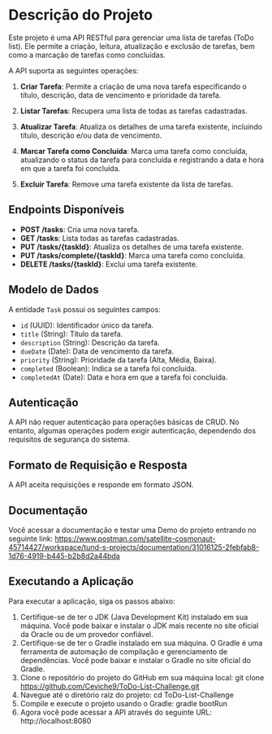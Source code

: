 # Descrição do Projeto

Este projeto é uma API RESTful para gerenciar uma lista de tarefas (ToDo list). Ele permite a criação, leitura, atualização e exclusão de tarefas, bem como a marcação de tarefas como concluídas.

A API suporta as seguintes operações:

1. **Criar Tarefa**: Permite a criação de uma nova tarefa especificando o título, descrição, data de vencimento e prioridade da tarefa.

2. **Listar Tarefas**: Recupera uma lista de todas as tarefas cadastradas.

3. **Atualizar Tarefa**: Atualiza os detalhes de uma tarefa existente, incluindo título, descrição e/ou data de vencimento.

4. **Marcar Tarefa como Concluída**: Marca uma tarefa como concluída, atualizando o status da tarefa para concluída e registrando a data e hora em que a tarefa foi concluída.

5. **Excluir Tarefa**: Remove uma tarefa existente da lista de tarefas.

## Endpoints Disponíveis

- **POST /tasks**: Cria uma nova tarefa.
- **GET /tasks**: Lista todas as tarefas cadastradas.
- **PUT /tasks/{taskId}**: Atualiza os detalhes de uma tarefa existente.
- **PUT /tasks/complete/{taskId}**: Marca uma tarefa como concluída.
- **DELETE /tasks/{taskId}**: Exclui uma tarefa existente.

## Modelo de Dados

A entidade `Task` possui os seguintes campos:

- `id` (UUID): Identificador único da tarefa.
- `title` (String): Título da tarefa.
- `description` (String): Descrição da tarefa.
- `dueDate` (Date): Data de vencimento da tarefa.
- `priority` (String): Prioridade da tarefa (Alta, Média, Baixa).
- `completed` (Boolean): Indica se a tarefa foi concluída.
- `completedAt` (Date): Data e hora em que a tarefa foi concluída.

## Autenticação

A API não requer autenticação para operações básicas de CRUD. No entanto, algumas operações podem exigir autenticação, dependendo dos requisitos de segurança do sistema.

## Formato de Requisição e Resposta

A API aceita requisições e responde em formato JSON.

## Documentação

Você acessar a documentação e testar uma Demo do projeto entrando no seguinte link: https://www.postman.com/satellite-cosmonaut-45714427/workspace/tund-s-projects/documentation/31016125-2febfab8-1d76-4919-b445-b2b8d2a44bda

## Executando a Aplicação

Para executar a aplicação, siga os passos abaixo:

1. Certifique-se de ter o JDK (Java Development Kit) instalado em sua máquina. Você pode baixar e instalar o JDK mais recente no site oficial da Oracle ou de um provedor confiável.
2. Certifique-se de ter o Gradle instalado em sua máquina. O Gradle é uma ferramenta de automação de compilação e gerenciamento de dependências. Você pode baixar e instalar o Gradle no site oficial do Gradle.
3. Clone o repositório do projeto do GitHub em sua máquina local: git clone https://github.com/Ceviche9/ToDo-List-Challenge.git
4. Navegue até o diretório raiz do projeto: cd ToDo-List-Challenge
5. Compile e execute o projeto usando o Gradle: gradle bootRun
6. Agora você pode acessar a API através do seguinte URL: http://localhost:8080

